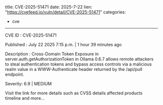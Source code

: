  
title: CVE-2025-51471
date: 2025-7-22
lien: "https://cvefeed.io/vuln/detail/CVE-2025-51471"
categories:
  - cve
---

CVE ID : CVE-2025-51471

Published :  July 22
2025
7:15 p.m. | 1 hour
39 minutes ago

Description : Cross-Domain Token Exposure in server.auth.getAuthorizationToken in Ollama 0.6.7 allows remote attackers to steal authentication tokens and bypass access controls via a malicious realm value in a WWW-Authenticate header returned by the /api/pull endpoint.

Severity: 6.9 | MEDIUM

Visit the link for more details
such as CVSS details
affected products
timeline
and more...
